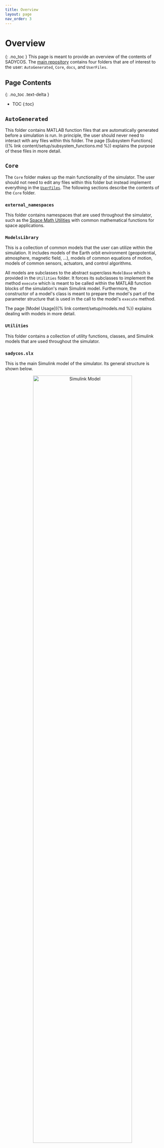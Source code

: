 ```yaml
---
title: Overview
layout: page
nav_order: 3
---
```


# Overview
{: .no_toc }
This page is meant to provide an overview of the contents of SADYCOS.
The [main repository](https://github.com/SADYCOS/sadycos) contains four folders that are of interest to the user: `AutoGenerated`, `Core`, `docs`, and `UserFiles`.

## Page Contents
{: .no_toc .text-delta }
- TOC
{:toc}

## `AutoGenerated`
This folder contains MATLAB function files that are automatically generated before a simulation is run.
In principle, the user should never need to interact with any files within this folder.
The page [Subsystem Functions]({% link content/setup/subsystem_functions.md %}) explains the purpose of these files in more detail.

## `Core`
The `Core` folder makes up the main functionality of the simulator.
The user should not need to edit any files within this folder but instead implement everything in the [`UserFiles`](#userfiles).
The following sections describe the contents of the `Core` folder.

### `external_namespaces`
This folder contains namespaces that are used throughout the simulator, such as the [Space Math Utilities](https://github.com/ifrunistuttgart/space-math-utilities) with common mathematical functions for space applications.

### `ModelsLibrary`
This is a collection of common models that the user can utilize within the simulation.
It includes models of the Earth orbit environment (geopotential, atmosphere, magnetic field, ...), models of common equations of motion, models of common sensors, actuators, and control algorithms.

All models are subclasses to the abstract superclass `ModelBase` which is provided in the `Utilities` folder.
It forces its subclasses to implement the method `execute` which is meant to be called within the MATLAB function blocks of the simulation's main Simulink model.
Furthermore, the constructor of a model's class is meant to prepare the model's part of the parameter structure that is used in the call to the model's `execute` method.  

The page [Model Usage]({% link content/setup/models.md %}) explains dealing with models in more detail.

### `Utilities`
This folder contains a collection of utility functions, classes, and Simulink models that are used throughout the simulator.

### `sadycos.slx`
This is the main Simulink model of the simulator.
Its general structure is shown below.
<center>
    <img src="simulink_root.png" alt="Simulink Model" width="80%"/>
</center>

It is kept as generic as possible to allow for an easy customization of the simulation for individual use cases without the need to edit the Simulink file itself.
On the top level, there are the three subsystems `Environment`, `Satellite` and `GNC Algorithms` that implement the actual simulation and are connected to form two feedback loops: the environment loop and the control loop.
In addition to that, there is as another subsystem called `Periphery` that contains functionality for logging, visualization, and other auxiliary tasks.

In contrast to the others, the `Satellite` subsystem is itself just a container for three further subsystems: `Plant`, `Sensors`, and `Actuators`.
This is shown in the following picture.
<center>
    <img src="simulink_satellite.png" alt="Satellite Subsystem" width="100%"/>
</center>

#### Configuring the Simulink Model
This Simulink model only provides the general structure of the simulation but does not implement any specific functionality.
The five main subsystems (`Environment`, `Plant`, `Sensors`, `Actuators`, `GNC Algorithms`) contain MATLAB function blocks which in turn call functions defined by files in the [`UserFiles`](#userfiles) folder.
These are meant to be edited by the user to define the behavior of the simulation.
For this, the user can utilize the models provided in the [`ModelsLibrary`](#modelslibrary) folder or implement custom models in the [`UserFiles`](#userfiles) folder.

While the naming of the subsystems is meant to provide some guidance on what kind of functionality should be implemented in each, the user is free to decide where to implement what.
The only restrictions are the inputs and ouputs of the subsystems.
For example, a reaction wheel is an actuator with continuous state dynamics whose functionality the user could implement in the `Actuators` subsystem.
However, if measurements of the wheel speed are needed in the control loop, the user would rather implement the reaction wheel's state dynamics in the `Plant` subsystem since only its outputs are directly connected to the `Sensors` subsystem.

Besides through these functions, the Simulink model is configured through a parameter structure which the user needs to setup and which is passed into the model's workspace at the beginning of the simulation.

The individual steps to configure the simulation are explained in the [Simulation Setup]({% link content/setup/index.md %}) section.

#### Dynamic Systems
Each of the five main subsystems can be configured by the user to represent a dynamic system with states of their own.
For that, each of these subsystems contains a MATLAB function block which is meant to implement both the differential/difference equations of the states update and the algebraic output equation of the system (for background information see [Modelling of Dynamic Systems]({% link content/background/dynamic_systems.md %})).
This way, the user only needs to edit a single MATLAB function for each of these subsystems to define the behavior of the system.

The exception to this is the `Plant` subsystem which does not only contain one MATLAB function block but two for separating the proper and improper outputs of the system.
This prevents Simulink from falsely detecting algebraic loops in the model (as explained in [Modelling of Dynamic Systems]({% link content/background/dynamic_systems.md %})) because only the proper output `PlantOutputs` is used in the environment loop.

This is not the case for the control loop since some designs might rely on the usage of improper outputs.
E.g., if the plant models the point-mass equations of motion of the satellite, then the inputs to the `Plant` model would have to directly relate to the satellite's acceleration.
If one wanted to use a measurement of this acceleration within the control loop, it would have to be output by the `Plant` subsystem.
Since it directly depends on the input, it cannot be a proper output.
For this reason, the model provides the improper output `PlantFeedthrough` which is only fed to the `Sensors` subsystem and is thus only used within the control loop.
At the moment, to prevent an algebraic loop within the control loop, the user is forced to configure a delay somewhere in the subsystems `Sensors`, `GNC Algorithms`, or `Actuators`.

#### Continuous / Discrete
Through the parameter structure, the user can choose whether the subsystems `Sensors`, `Actuators`, and `GNC Algorithms` should be simulated continuously or with a discrete sample time (`Environment` and `Plant` are always continuous).
While choosing a discrete sample time for these subsystems might be most realistic, it limits the maximum step size of the simulation.
If the systems are configured to be simulated continuously, the Simulink engine can choose the step size freely depending on the system's dynamics which could speed up the simulation significantly at the cost ignoring the discrete nature of the systems.

The states update of continuous systems is described by differential equations with respect to time, while the states update of discrete systems is described by difference equations.
Therefore, the states update that the Simulink engine performs must be switched between using an integrator for continuous subsystems and a delay for discrete subsystems.
This is done automatically depending on the user's choice by using the utility Simulink model `states_update.slx` which is included in the [`Utilities`](#utilities) folder.
It can be seen below the MATLAB function block in the following picture of the `Actuatprs` subsystem. 
<center>
    <img src="simulink_actuators.png" alt="Actuators Subsystem" width="100%"/>
</center>

#### Delays
The user can configure delays for the outputs of the subsystems `Sensors`, `Actuators`, and `GNC Algorithms` to simulate the time it takes for the signals to be processed and passed onto the next subsystem.
Depending on whether the subsystem was configured to be simulated continuously or with a discrete sample time, the delay must be implemented either with a continuous `Transport Delay` block or a discrete `Delay` block.
Similarly to the states update, this is done automatically based on the user's parametrization by using the utility Simulink model `delay.slx` which is included in the [`Utilities`](#utilities) folder as well.
The block is shown in the above picture before the output port `ActuatorsOutputs`.
As was mentioned in [Dynamic Systems](#dynamic-systems), the user is currently forced to configure at least one delay to prevent algebraic loops within the control loop.

#### Logging
Each MATLAB function block within the five main subsystems has an output port for logging purposes.
It is fed into a `goto` block which directs the signals into the `Periphery` subsystem on the top level.
Here, these signals are marked to be logged.
Apart from them, nothing else is logged by the model.
So, the user is fully responsible for filling the log signals within the functions called inside the MATLAB function blocks.

## `docs`
The `docs` folder contains markdown files that are used to generate this documentation website of SADYCOS.
Being markdown files, they are already somewhat human-readable when viewed in a text editor and thus can serve as a reference even when there is no access to this documentation website.
The user should not need to edit any files within this folder.

## `UserFiles`
As mentioned before, the simulation is structured in a way that should allow the user to avoid editing the contents of the [`Core`](#core) folder including the Simulink model file.
Instead, the user should implement everything specific to a certain simulation in the `UserFiles` folder.
This folder is made up of the following subfolders: 
- `Configurations` and
- `Models`.

### `Configurations`
Within SADYCOS, the term _configuration_ is meant to describe all functionalities and parameters needed to set up and run a simulation.
This folder should contain classes that each represent a single simulation (or set of similar simulations) and inherit from the abstract superclass `SimulationConfiguration` provided in the [`Utilities`](#utilities) folder of [`Core`](#core).
Such a class encapsulates all the files necessary to implement the desired behavior of the simulation and to configure the parameters of the Simulink model accordingly. 
The superclass forces its subclasses to implement two sets of static methods.

The methods
- `configureParameters` and 
- `configureBuses`

are used to setup the parameter structure and the bus objects of the Simulink model, respectively.
The parameter structure output by the first method contains a section with general options for the simulations (e.g. the simulation time, the sample time of discrete systems, the output delay of some systems, ...) and sections for the models used within the five main subsystems of the Simulink model.

Preparing the bus objects with the second method is necessary because the functions called within the MATLAB function blocks of the Simulink model generally output a structure.
Simulink cannot automatically infer the bus objects of the signals from these structures and thus the user has to provide them manually.

The second set of static methods that the subclasses of `SimulationConfiguration` have to implement consists of the methods
- `environment`,
- `plantDynamics`,
- `plantOutput`,
- `sensors`,
- `actuators`,
- `gncAlgorithms`,
- `sendSimData`, and `stopCriterion` (for the `Periphery` subsystem)

which are the functions called within the MATLAB function blocks of the simulation's main Simulink model.
This is where the user has to manually implement the calls to the models' `execute` methods and prepare the output structures that are passed to the next subsystems.

Keeping all these functions encapsulated in classes like this makes switching to simulating a different system as easy as instantiating a different class.
The user also benefits from using classes when implementing multiple different simulations which only differ in a few parameters because each class can inherit from some default configuration and would only need to overwrite the corresponding parameters without having to copy the entire rest of the configuration.

Initially, there is a namespace `ExampleMission` in the `Configurations` folder which contains a class `DefaultConfiguration` that serves as an example for how to structure a configuration class.

### `Models`
While the [`Core`](#core) contains a library of models that the user can utilize within the simulation, this folder can be used by the user to implement custom models that are specific to the user's simulation.
Like the models in the `ModelsLibrary`, these models should be subclasses of the abstract superclass `ModelBase` provided in the [`Utilities`](#utilities) folder of [`Core`](#core).